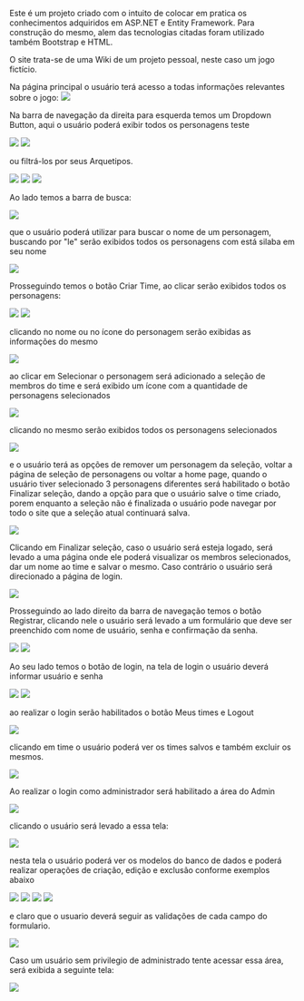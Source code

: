 Este é um projeto criado com o intuito de colocar em pratica os conhecimentos adquiridos em ASP.NET e Entity Framework. Para construção do mesmo, alem das tecnologias citadas foram utilizado também Bootstrap e HTML.

O site trata-se de uma Wiki de um projeto pessoal, neste caso um jogo fictício.

Na página principal o usuário terá acesso a todas informações relevantes sobre o jogo:
<img src="https://i.imgur.com/ocZNOus.png">

Na barra de navegação da direita para esquerda temos um Dropdown Button, aqui o usuário poderá exibir todos os personagens teste

<img src="https://i.imgur.com/qDvwTK8.png">

<img src="https://i.imgur.com/thL5rOw.png">

ou filtrá-los por seus Arquetipos.

<img src="https://i.imgur.com/El5MDAS.png">
<img src="https://i.imgur.com/GuZjBm1.png">
<img src="https://i.imgur.com/CFrltSJ.png">

Ao lado temos a barra de busca:

<img src="https://i.imgur.com/rvpTl4z.png">

que o usuário poderá utilizar para buscar o nome de um personagem, buscando por "le" serão exibidos todos os personagens com está silaba em seu nome

<img src="https://i.imgur.com/Pq4YkiR.png">

Prosseguindo temos o botão Criar Time, ao clicar serão exibidos todos os personagens:

<img src="https://i.imgur.com/b0zT87S.png">
<img src="https://i.imgur.com/thL5rOw.png">

clicando no nome ou no ícone do personagem serão exibidas as informações do mesmo 

<img src="https://i.imgur.com/0HFrKPL.png">

ao clicar em Selecionar o personagem será adicionado a seleção de membros do time e será exibido um ícone com a quantidade de personagens selecionados 

<img src="https://i.imgur.com/bc2Md3w.png">
 
clicando no mesmo serão exibidos todos os personagens selecionados 

<img src="https://i.imgur.com/UksRFBw.png">

e o usuário terá as opções de remover um personagem da seleção, voltar a página de seleção de personagens ou voltar a home page, quando o usuário tiver selecionado 3 personagens diferentes será habilitado o botão Finalizar seleção, dando a opção para que o usuário salve o time criado, porem enquanto a seleção não é finalizada o usuário pode navegar por todo o site que a seleção atual continuará salva.

<img src="https://i.imgur.com/zXnU8zs.png">

Clicando em Finalizar seleção, caso o usuário será esteja logado, será levado a uma página onde ele poderá visualizar os membros selecionados, dar um nome ao time e salvar o mesmo. Caso contrário o usuário será direcionado a página de login. 

<img src="https://i.imgur.com/1fuGUdd.png">

Prosseguindo ao lado direito da barra de navegação temos o botão Registrar, clicando nele o usuário será levado a um formulário que deve ser preenchido com nome de usuário, senha e confirmação da senha. 

<img src="https://i.imgur.com/lNjWEmd.png">
<img src="https://i.imgur.com/7PWpedb.png">

Ao seu lado temos o botão de login, na tela de login o usuário deverá informar usuário e senha

<img src="https://i.imgur.com/kqLnZy8.png">
<img src="https://i.imgur.com/FGdb8PC.png">

ao realizar o login serão habilitados o botão Meus times e Logout 
 
<img src="https://i.imgur.com/FKqtJzG.png">

clicando em time o usuário poderá ver os times salvos e também excluir os mesmos. 

<img src="https://i.imgur.com/bk3YKKJ.png">

Ao realizar o login como administrador será habilitado a área do Admin 
 
<img src="https://i.imgur.com/itScLsr.png">

clicando o usuário será levado a essa tela: 
 
<img src="https://i.imgur.com/EaiL0Wf.png">

nesta tela o usuário poderá ver os modelos do banco de dados e poderá realizar operações de criação, edição e exclusão conforme exemplos abaixo
 
<img src="https://i.imgur.com/NSFzMXQ.png">
<img src="https://i.imgur.com/us0S80o.png">
<img src="https://i.imgur.com/Fftg3ph.png">
<img src="https://i.imgur.com/Yrrqgai.png">

e claro que o usuario deverá seguir as validações de cada campo do formulario.

<img src="https://i.imgur.com/r8ccM5S.png">

Caso um usuário sem privilegio de administrado tente acessar essa área, será exibida a seguinte tela: 

<img src="https://i.imgur.com/gxKSpHZ.png">

